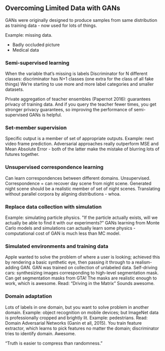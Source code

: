 ## Overcoming Limited Data with GANs

GANs were originally designed to produce samples from same distribution as training data - now used for lots of things.

Example: missing data.
* Badly occluded picture
* Medical data

### Semi-supervised learning
When the variable that’s missing is labels
Discriminator for N different classes: discriminator has N+1 classes (one extra for the class of all fake things)
We’re starting to use more and more label categories and smaller datasets.

Private aggregation of teacher ensembles (Papernot 2016): guarantees privacy of training data. And if you query the teacher fewer times, you get stronger privacy guarantees, so improving the performance of semi-supervised GANs is helpful.

### Set-member supervision
Specific output is a member of set of appropriate outputs.
Example: next video frame prediction. Adversarial approaches really outperform MSE and Mean Absolute Error - both of the latter make the mistake of blurring lots of futures together.

### Unsupervised correspondence learning
Can learn correspondences between different domains. Unsupervised.
Correspondence = can recover day scene from night scene.
Generated night scene should be a realistic member of set of night scenes.
Translating without parallel corpora by aligning distributions - whoa.

### Replace data collection with simulation
Example: simulating particle physics.
"If the particle actually exists, will we actually be able to find it with our experiments?”
GANs learning from Monte Carlo models and simulations can actually learn some physics - computational cost of GAN is much less than MC model.

### Simulated environments and training data
Apple wanted to solve the problem of where a user is looking; achieved this by rendering a basic synthetic eye, then passing it through to a realism-adding GAN.
GAN was trained on collection of unlabeled data.
Self-driving cars: synthesizing images corresponding to high-level segmentation mask.
Can get segmentation masks from GTA! The masks are realistic enough to work, which is awesome.
Read: “Driving in the Matrix” Sounds awesome.

### Domain adaptation
Lots of labels in one domain, but you want to solve problem in another domain.
Example: object recognition on mobile devices; but ImageNet data is professionally cropped and brightly lit.
Example: pedestrians.
Read: Domain Adversarial Networks (Ganin et all, 2015).
You train feature extractor, which learns to pick features no matter the domain; discriminator tries to identify domain. Awesome.

“Truth is easier to compress than randomness.”
